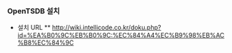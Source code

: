 ### OpenTSDB 설치
* 설치 URL
** http://wiki.intellicode.co.kr/doku.php?id=%EA%B0%9C%EB%B0%9C:%EC%84%A4%EC%B9%98%EB%AC%B8%EC%84%9C 
